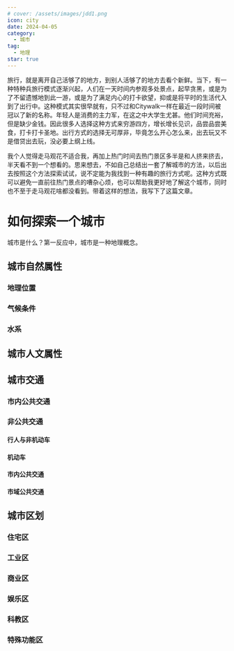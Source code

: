 ```yaml
---
# cover: /assets/images/jdd1.png
icon: city
date: 2024-04-05
category:
  - 城市
tag:
  - 地理
star: true
---
```


旅行，就是离开自己活够了的地方，到别人活够了的地方去看个新鲜。当下，有一种特种兵旅行模式逐渐兴起，人们在一天时间内参观多处景点，起早贪黑，或是为了不留遗憾地到此一游，或是为了满足内心的打卡欲望，抑或是将平时的生活代入到了出行中。这种模式其实很早就有，只不过和Citywalk一样在最近一段时间被冠以了新的名称。年轻人是消费的主力军，在这之中大学生尤甚。他们时间充裕，但是缺少金钱。因此很多人选择这种方式来穷游四方，增长增长见识，品尝品尝美食，打卡打卡圣地。出行方式的选择无可厚非，毕竟怎么开心怎么来，出去玩又不是借贷出去玩，没必要上纲上线。

我个人觉得走马观花不适合我，再加上热门时间去热门景区多半是和人挤来挤去，半天看不到一个想看的。思来想去，不如自己总结出一套了解城市的方法，以后出去按照这个方法探索试试，说不定能为我找到一种有趣的旅行方式呢。这种方式既可以避免一直前往热门景点的嘈杂心烦，也可以帮助我更好地了解这个城市，同时也不至于走马观花啥都没看到。带着这样的想法，我写下了这篇文章。

<!-- more -->

# 如何探索一个城市

城市是什么？第一反应中，城市是一种地理概念。

## 城市自然属性

### 地理位置

### 气候条件

### 水系

## 城市人文属性

## 城市交通

### 市内公共交通

### 非公共交通

#### 行人与非机动车

#### 机动车

#### 市内公共交通

#### 市域公共交通

## 城市区划

### 住宅区

### 工业区

### 商业区

### 娱乐区

### 科教区

### 特殊功能区